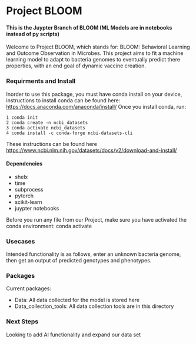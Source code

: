 # Project BLOOM
#### **This is the Juypter Branch of BLOOM (ML Models are in notebooks instead of py scripts)**

Welcome to Project BLOOM, which stands for: BLOOM: Behavioral Learning and Outcome Observation in Microbes. This project aims to fit a machine learning model to adapt to bacteria genomes to eventually predict there properties, with an end goal of dynamic vaccine creation.

### Requirments and Install
Inorder to use this package, you must have conda install on your device, instructions to install conda can be found here: https://docs.anaconda.com/anaconda/install/ Once you install conda, run:

    1 conda init
    2 conda create -n ncbi_datasets
    3 conda activate ncbi_datasets
    4 conda install -c conda-forge ncbi-datasets-cli
    
These instructions can be found here https://www.ncbi.nlm.nih.gov/datasets/docs/v2/download-and-install/
#### Dependencies
- shelx
- time
- subprocess
- pytorch
- scikit-learn
- juypter notebooks

Before you run any file from our Project, make sure you have activated the conda environment: conda activate <your-environment>

### Usecases
Intended functionality is as follows, enter an unknown bacteria genome, then get an output of predicted genotypes and phenotypes.

### Packages
Current packages:
- Data: All data collected for the model is stored here
- Data_collection_tools: All data collection tools are in this directory
  
### Next Steps
Looking to add AI functionality and expand our data set
